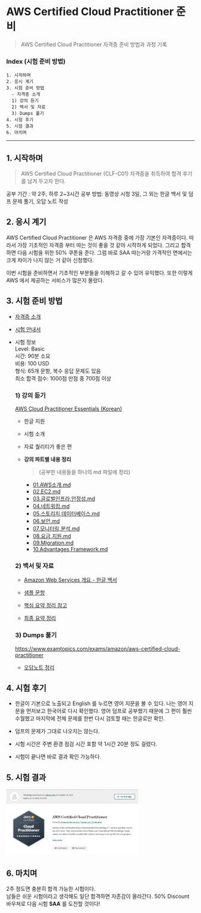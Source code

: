 AWS Certified Cloud Practitioner 준비   
===================================
> AWS Certified Cloud Practitioner 자격증 준비 방법과 과정 기록

### Index (시험 준비 방법)
```
1. 시작하며
2. 응시 계기
3. 시험 준비 방법
  - 자격증 소개
  1) 강의 듣기
  2) 백서 및 자료
  3) Dumps 풀기
4. 시험 후기
5. 시험 결과
6. 마치며
```
- - -
## 1. 시작하며   
> AWS Certified Cloud Practitioner (CLF-C01) 자격증을 취득하여 합격 후기를 남겨 두고자 한다.   

공부 기간 : 약 2주, 하루 2~3시간
공부 방법: 동영상 시청 3일, 그 외는 한글 백서 및 덤프 문제 풀기, 오답 노트 작성


## 2. 응시 계기   
AWS Certified Cloud Practitioner 은 AWS 자격증 중에 가장 기본인 자격증이다. 따라서 가장 기초적인 자격증 부터 따는 것이 좋을 것 같아 시작하게 되었다. 그리고 합격하면 다음 시험을 위한 50% 쿠폰을 준다. 그럼 바로 SAA 따는거랑 가격적인 면에서는 크게 차이가 나지 않는 거 같아 신청했다.

이번 시험을 준비하면서 기초적인 부분들을 이해하고 갈 수 있어 유익했다. 또한 이렇게 AWS 에서 제공하는 서비스가 많은지 몰랐다.

## 3. 시험 준비 방법   
- [자격증 소개](https://aws.amazon.com/ko/certification/certified-cloud-practitioner/)

- [시험 안내서](https://d1.awsstatic.com/ko_KR/training-and-certification/docs-cloud-practitioner/AWS-Certified-Cloud-Practitioner_Exam-Guide.pdf)


- 시험 정보   
Level: Basic   
시간: 90분 소요   
비용: 100 USD   
형식: 65개 문항, 복수 응답 문제도 있음   
최소 합격 점수: 1000점 만점 중 700점 이상

    ### 1) 강의 듣기   
    [AWS Cloud Practitioner Essentials (Korean)](https://explore.skillbuilder.aws/learn/course/1928/play/6248/aws-cloud-Practitioner-essentials-korean)
    - 한글 지원

    - 시험 소개

    - 자료 퀄리티가 좋은 편

    - **강의 파트별 내용 정리** 
        > (공부한 내용들을 하나의 md 파일에 정리)   

        - [01.AWS소개.md](https://github.com/Hakunam97/TIL/blob/master/AWS/AWS_Certified_Cloud_Practitioner/01.AWS%EC%86%8C%EA%B0%9C.md)
        - [02.EC2.md](https://github.com/Hakunam97/TIL/blob/master/AWS/AWS_Certified_Cloud_Practitioner/02.EC2.md)
        - [03.글로벌인프라,안정성.md](https://github.com/Hakunam97/TIL/blob/master/AWS/AWS_Certified_Cloud_Practitioner/03.%EA%B8%80%EB%A1%9C%EB%B2%8C%EC%9D%B8%ED%94%84%EB%9D%BC%2C%EC%95%88%EC%A0%95%EC%84%B1.md)
        - [04.네트워킹.md](https://github.com/Hakunam97/TIL/blob/master/AWS/AWS_Certified_Cloud_Practitioner/04.%EB%84%A4%ED%8A%B8%EC%9B%8C%ED%82%B9.md)
        - [05.스토리지,데이터베이스.md](https://github.com/Hakunam97/TIL/blob/master/AWS/AWS_Certified_Cloud_Practitioner/05.%EC%8A%A4%ED%86%A0%EB%A6%AC%EC%A7%80%2C%EB%8D%B0%EC%9D%B4%ED%84%B0%EB%B2%A0%EC%9D%B4%EC%8A%A4.md)
        - [06.보안.md](https://github.com/Hakunam97/TIL/blob/master/AWS/AWS_Certified_Cloud_Practitioner/06.%EB%B3%B4%EC%95%88.md)
        - [07.모니터링,분석.md](https://github.com/Hakunam97/TIL/blob/master/AWS/AWS_Certified_Cloud_Practitioner/07.%EB%AA%A8%EB%8B%88%ED%84%B0%EB%A7%81%2C%EB%B6%84%EC%84%9D.md)
        - [08.요금,지원.md](https://github.com/Hakunam97/TIL/blob/master/AWS/AWS_Certified_Cloud_Practitioner/08.%EC%9A%94%EA%B8%88%2C%EC%A7%80%EC%9B%90.md)
        - [09.Migration.md](https://github.com/Hakunam97/TIL/blob/master/AWS/AWS_Certified_Cloud_Practitioner/09.%EB%A7%88%EC%9D%B4%EA%B7%B8%EB%A0%88%EC%9D%B4%EC%85%98%2C%ED%98%81%EC%8B%A0.md)
        - [10.Advantages,Framework.md](https://github.com/Hakunam97/TIL/blob/master/AWS/AWS_Certified_Cloud_Practitioner/10.%EC%9D%B4%EC%A0%90%2C%ED%94%84%EB%A0%88%EC%9E%84%EC%9B%8C%ED%81%AC.md)

    ### 2) 백서 및 자료
    - [Amazon Web Services 개요 - 한글 백서](https://d1.awsstatic.com/whitepapers/ko_KR/aws-overview.pdf)

    - [샘플 문항](https://d1.awsstatic.com/training-and-certification/docs-cloud-practitioner/AWS-Certified-Cloud-Practitioner_Sample-Questions.pdf)

    - [핵심 요약 정리 참고](https://tbvjrornfl.tistory.com/188)

    - [최종 요약 정리](https://github.com/Hakunam97/TIL/blob/master/AWS/AWS_Certified_Cloud_Practitioner/%EC%B5%9C%EC%A2%85%20%EC%A0%95%EB%A6%AC.md)

    ### 3) Dumps 풀기
    https://www.examtopics.com/exams/amazon/aws-certified-cloud-practitioner   
    - [오답노트 정리](https://github.com/Hakunam97/TIL/blob/master/AWS/AWS_Certified_Cloud_Practitioner/%EC%98%A4%EB%8B%B5%EB%85%B8%ED%8A%B8.md)


## 4. 시험 후기
- 한글이 기본으로 노출되고 English 를 누르면 영어 지문을 볼 수 있다. 나는 영어 지문을 먼저보고 한국어로 다시 확인했다. 영어 덤프로 공부했기 때문에 그 편이 훨씬 수월했고 마지막에 전체 문제를 한번 다시 검토할 때는 한글로만 확인.

- 덤프의 문제가 그대로 나오지는 않는다.

- 시험 시간은 주변 환경 점검 시간 포함 약 1시간 20분 정도 걸렸다.

- 시험이 끝나면 바로 결과 확인 가능하다.

## 5. 시험 결과
<img src="https://github.com/Hakunam97/TIL/blob/master/AWS/images/CCP.PNG" width="70%" height="50%">

## 6. 마치며
2주 정도면 충분히 합격 가능한 시험이다.   
남들은 쉬운 시험이라고 생각해도 일단 합격하면 자존감이 올라간다. 50% Discount 바우쳐로 다음 시험 **SAA** 를 도전할 것이다!
